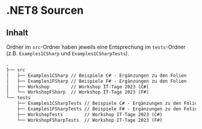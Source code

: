 # .NET8 Sourcen

## Inhalt

Ordner im `src`-Ordner haben jeweils eine Entsprechung im `tests`-Ordner (z.B. `Examples1CSharp` und `Examples1CSharpTests`).

```txt
.
├── src
│   ├── Examples1CSharp // Beispiele C# - Ergänzungen zu den Folien
│   ├── Examples1FSharp // Beispiele F# - Ergänzungen zu den Folien
│   ├── Workshop        // Workshop IT-Tage 2023 (C#)
│   └── WorkshopFSharp  // Workshop IT-Tage 2023 (F#)
└── tests
    ├── Examples1CSharpTests // Beispiele C# - Ergänzungen zu den Folien
    ├── Examples1FSharpTests // Beispiele F# - Ergänzungen zu den Folien
    ├── WorkshopTests        // Workshop IT-Tage 2023 (C#)
    └── WorkshopFSharpTests  // Workshop IT-Tage 2023 (F#)
```
